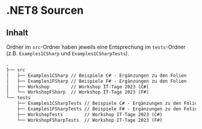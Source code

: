 # .NET8 Sourcen

## Inhalt

Ordner im `src`-Ordner haben jeweils eine Entsprechung im `tests`-Ordner (z.B. `Examples1CSharp` und `Examples1CSharpTests`).

```txt
.
├── src
│   ├── Examples1CSharp // Beispiele C# - Ergänzungen zu den Folien
│   ├── Examples1FSharp // Beispiele F# - Ergänzungen zu den Folien
│   ├── Workshop        // Workshop IT-Tage 2023 (C#)
│   └── WorkshopFSharp  // Workshop IT-Tage 2023 (F#)
└── tests
    ├── Examples1CSharpTests // Beispiele C# - Ergänzungen zu den Folien
    ├── Examples1FSharpTests // Beispiele F# - Ergänzungen zu den Folien
    ├── WorkshopTests        // Workshop IT-Tage 2023 (C#)
    └── WorkshopFSharpTests  // Workshop IT-Tage 2023 (F#)
```
